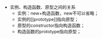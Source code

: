 - 实例、构造函数、原型之间的关系
  - 实例：new+构造函数，new不可以省略；
  - 实例的[[prototype]]指向原型；
  - 原型的constructor指向构造函数；
  - 构造函数的prototype指向原型；